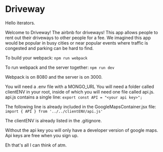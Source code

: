 # Driveway
Hello iterators.

Welcome to Driveway! The airbnb for driveways! This app allows people to rent out their
driveways to other people for a fee. We imagined this app would be popular in busy cities
or near popular events where traffic is congested and parking can be hard to find.

To build your webpack: 
```npm run webpack```

To run webpack and the server together:
```npm run dev```

Webpack is on 8080 and the server is on 3000.

You will need a .env file with a MONGO_URL
You will need a folder called clientENV in your root, inside of which you will need one file called api.js.
api.js contains a single line:
```export const API = "<your api key>";```

The following line is already included in the GoogleMapsContainer.jsx file:
```import { API } from '../../clientENV/api.js'```

The clientENV is already listed in the .gitignore.

Without the api key you will only have a developer version of google maps. Api keys are free
when you sign up.

Eh that's all I can think of atm. 